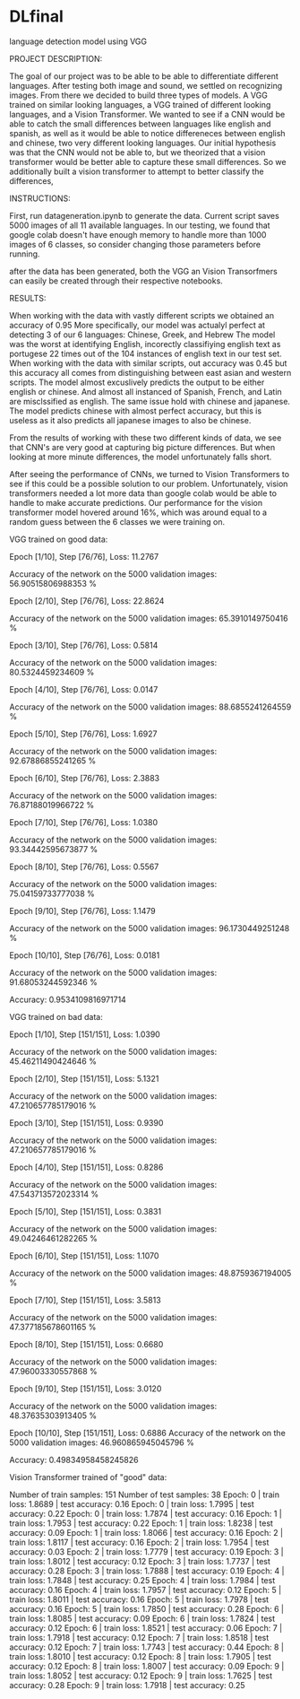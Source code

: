 # DLfinal
language detection model using VGG

PROJECT DESCRIPTION:

The goal of our project was to be able to be able to differentiate different languages. After testing both image and sound, we settled on recognizing images. From there we decided to build three types of models. A VGG trained on similar looking languages, a VGG trained of different looking languages, and a Vision Transformer. We wanted to see if a CNN would be able to catch the small differences between languages like english and spanish, as well as it would be able to notice differeneces between english and chinese, two very different looking languages. Our initial hypothesis was that the CNN would not be able to, but we theorized that a vision transformer would be better able to capture these small differences. So we additionally built a vision transformer to attempt to better classify the differences, 

INSTRUCTIONS:

First, run datageneration.ipynb to generate the data. Current script saves 5000 images of all 11 available languages. In our testing, we found that google colab doesn't have enough memory to handle more than 1000 images of 6 classes, so consider changing those parameters before running.

after the data has been generated, both the VGG an Vision Transorfmers can easily be created through their respective notebooks. 

RESULTS: 

When working with the data with vastly different scripts we obtained an accuracy of 0.95
More specifically, our model was actualyl perfect at detecting 3 of our 6 languages: Chinese, Greek, and Hebrew
The model was the worst at identifying English, incorectly classifiying english text as portugese 22 times out of the 104 instances of english text in our test set. 
When working with the data with similar scripts, out accuracy was 0.45
but this accuracy all comes from distinguishing between east asian and western scripts. The model almost excuslively predicts the output to be either english or chinese. And almost all instanced of Spanish, French, and Latin are misclssified as english. 
The same issue hold with chinese and japanese. The model predicts chinese with almost perfect accuracy, but this is useless as it also predicts all japanese images to also be chinese.

From the results of working with these two different kinds of data, we see that CNN's are very good at capturing big picture differences. But when looking at more minute differences, the model unfortunately falls short. 

After seeing the performance of CNNs, we turned to Vision Transformers to see if this could be a possible solution to our problem. Unfortunately, vision transformers needed a lot more data than google colab would be able to handle to make accurate predictions. Our performance for the vision transformer model hovered around 16%, which was around equal to a random guess between the 6 classes we were training on. 

VGG trained on good data: 

Epoch [1/10], Step [76/76], Loss: 11.2767

Accuracy of the network on the 5000 validation images: 56.90515806988353 %

Epoch [2/10], Step [76/76], Loss: 22.8624

Accuracy of the network on the 5000 validation images: 65.3910149750416 %

Epoch [3/10], Step [76/76], Loss: 0.5814

Accuracy of the network on the 5000 validation images: 80.5324459234609 %

Epoch [4/10], Step [76/76], Loss: 0.0147

Accuracy of the network on the 5000 validation images: 88.6855241264559 %

Epoch [5/10], Step [76/76], Loss: 1.6927

Accuracy of the network on the 5000 validation images: 92.67886855241265 %

Epoch [6/10], Step [76/76], Loss: 2.3883

Accuracy of the network on the 5000 validation images: 76.87188019966722 %

Epoch [7/10], Step [76/76], Loss: 1.0380

Accuracy of the network on the 5000 validation images: 93.34442595673877 %

Epoch [8/10], Step [76/76], Loss: 0.5567

Accuracy of the network on the 5000 validation images: 75.04159733777038 %

Epoch [9/10], Step [76/76], Loss: 1.1479

Accuracy of the network on the 5000 validation images: 96.1730449251248 %

Epoch [10/10], Step [76/76], Loss: 0.0181

Accuracy of the network on the 5000 validation images: 91.68053244592346 %

Accuracy: 0.9534109816971714

VGG trained on bad data: 

Epoch [1/10], Step [151/151], Loss: 1.0390 

Accuracy of the network on the 5000 validation images: 45.46211490424646 % 

Epoch [2/10], Step [151/151], Loss: 5.1321 

Accuracy of the network on the 5000 validation images: 47.210657785179016 % 

Epoch [3/10], Step [151/151], Loss: 0.9390 

Accuracy of the network on the 5000 validation images: 47.210657785179016 % 

Epoch [4/10], Step [151/151], Loss: 0.8286 

Accuracy of the network on the 5000 validation images: 47.543713572023314 % 

Epoch [5/10], Step [151/151], Loss: 0.3831 

Accuracy of the network on the 5000 validation images: 49.04246461282265 % 

Epoch [6/10], Step [151/151], Loss: 1.1070 

Accuracy of the network on the 5000 validation images: 48.8759367194005 % 

Epoch [7/10], Step [151/151], Loss: 3.5813 

Accuracy of the network on the 5000 validation images: 47.377185678601165 % 

Epoch [8/10], Step [151/151], Loss: 0.6680 

Accuracy of the network on the 5000 validation images: 47.96003330557868 % 

Epoch [9/10], Step [151/151], Loss: 3.0120 

Accuracy of the network on the 5000 validation images: 48.37635303913405 % 

Epoch [10/10], Step [151/151], Loss: 0.6886 Accuracy of the network on the 5000 validation images: 46.960865945045796 %

Accuracy: 0.49834958458245826

Vision Transformer trained of "good" data:

Number of train samples:  151
Number of test samples:  38
Epoch:  0 | train loss: 1.8689 | test accuracy: 0.16
Epoch:  0 | train loss: 1.7995 | test accuracy: 0.22
Epoch:  0 | train loss: 1.7874 | test accuracy: 0.16
Epoch:  1 | train loss: 1.7953 | test accuracy: 0.22
Epoch:  1 | train loss: 1.8238 | test accuracy: 0.09
Epoch:  1 | train loss: 1.8066 | test accuracy: 0.16
Epoch:  2 | train loss: 1.8117 | test accuracy: 0.16
Epoch:  2 | train loss: 1.7954 | test accuracy: 0.03
Epoch:  2 | train loss: 1.7779 | test accuracy: 0.19
Epoch:  3 | train loss: 1.8012 | test accuracy: 0.12
Epoch:  3 | train loss: 1.7737 | test accuracy: 0.28
Epoch:  3 | train loss: 1.7888 | test accuracy: 0.19
Epoch:  4 | train loss: 1.7848 | test accuracy: 0.25
Epoch:  4 | train loss: 1.7984 | test accuracy: 0.16
Epoch:  4 | train loss: 1.7957 | test accuracy: 0.12
Epoch:  5 | train loss: 1.8011 | test accuracy: 0.16
Epoch:  5 | train loss: 1.7978 | test accuracy: 0.16
Epoch:  5 | train loss: 1.7850 | test accuracy: 0.28
Epoch:  6 | train loss: 1.8085 | test accuracy: 0.09
Epoch:  6 | train loss: 1.7824 | test accuracy: 0.12
Epoch:  6 | train loss: 1.8521 | test accuracy: 0.06
Epoch:  7 | train loss: 1.7918 | test accuracy: 0.12
Epoch:  7 | train loss: 1.8518 | test accuracy: 0.12
Epoch:  7 | train loss: 1.7743 | test accuracy: 0.44
Epoch:  8 | train loss: 1.8010 | test accuracy: 0.12
Epoch:  8 | train loss: 1.7905 | test accuracy: 0.12
Epoch:  8 | train loss: 1.8007 | test accuracy: 0.09
Epoch:  9 | train loss: 1.8052 | test accuracy: 0.12
Epoch:  9 | train loss: 1.7625 | test accuracy: 0.28
Epoch:  9 | train loss: 1.7918 | test accuracy: 0.25
